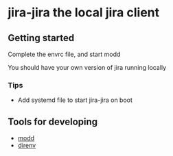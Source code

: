 # jira-jira the local jira client

## Getting started

Complete the envrc file, and start modd

You should have your own version of jira running locally

### Tips

- Add systemd file to start jira-jira on boot

## Tools for developing

- [modd](https://github.com/cortesi/modd)
- [direnv](https://github.com/direnv/direnv)
